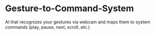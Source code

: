 # Gesture-to-Command-System
AI that recognizes your gestures via webcam and maps them to system commands (play, pause, next, scroll, etc.)
